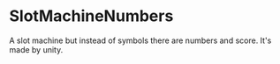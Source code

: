 # SlotMachineNumbers
A slot machine but instead of symbols there are numbers and score. It's made by unity.
